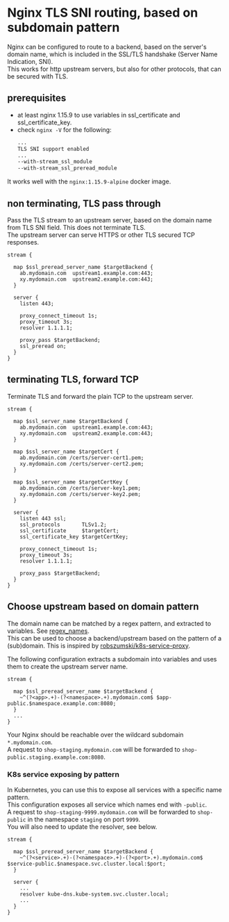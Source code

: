 # Nginx TLS SNI routing, based on subdomain pattern
Nginx can be configured to route to a backend, based on the server's domain name, which is included in the SSL/TLS handshake (Server Name Indication, SNI).  
This works for http upstream servers, but also for other protocols, that can be secured with TLS.  

## prerequisites
 - at least nginx 1.15.9 to use variables in ssl_certificate and ssl_certificate_key.
 - check `nginx -V` for the following:  
   ```bash
   ...
   TLS SNI support enabled
   ...
   --with-stream_ssl_module 
   --with-stream_ssl_preread_module
   ```

It works well with the `nginx:1.15.9-alpine` docker image.

## non terminating, TLS pass through
Pass the TLS stream to an upstream server, based on the domain name from TLS SNI field. This does not terminate TLS.  
The upstream server can serve HTTPS or other TLS secured TCP responses.
```nginx
stream {  

  map $ssl_preread_server_name $targetBackend {
    ab.mydomain.com  upstream1.example.com:443;
    xy.mydomain.com  upstream2.example.com:443;
  }   
 
  server {
    listen 443; 
        
    proxy_connect_timeout 1s;
    proxy_timeout 3s;
    resolver 1.1.1.1;
    
    proxy_pass $targetBackend;       
    ssl_preread on;
  }
}
```

## terminating TLS, forward TCP
Terminate TLS and forward the plain TCP to the upstream server.
```nginx
stream {  

  map $ssl_server_name $targetBackend {
    ab.mydomain.com  upstream1.example.com:443;
    xy.mydomain.com  upstream2.example.com:443;
  }

  map $ssl_server_name $targetCert {
    ab.mydomain.com /certs/server-cert1.pem;
    xy.mydomain.com /certs/server-cert2.pem;
  }

  map $ssl_server_name $targetCertKey {
    ab.mydomain.com /certs/server-key1.pem;
    xy.mydomain.com /certs/server-key2.pem;
  }
  
  server {
    listen 443 ssl; 
    ssl_protocols       TLSv1.2;
    ssl_certificate     $targetCert;
    ssl_certificate_key $targetCertKey;
        
    proxy_connect_timeout 1s;
    proxy_timeout 3s;
    resolver 1.1.1.1;
      
    proxy_pass $targetBackend;
  } 
}

```

## Choose upstream based on domain pattern
The domain name can be matched by a regex pattern, and extracted to variables. See [regex_names](http://nginx.org/en/docs/http/server_names.html#regex_names).  
This can be used to choose a backend/upstream based on the pattern of a (sub)domain. This is inspired by [robszumski/k8s-service-proxy](https://github.com/robszumski/k8s-service-proxy).

The following configuration extracts a subdomain into variables and uses them to create the upstream server name.
```nginx
stream {  

  map $ssl_preread_server_name $targetBackend {
    ~^(?<app>.+)-(?<namespace>.+).mydomain.com$ $app-public.$namespace.example.com:8080;
  }
  ...
}
```

Your Nginx should be reachable over the wildcard subdomain `*.mydomain.com`.  
A request to `shop-staging.mydomain.com` will be forwarded to `shop-public.staging.example.com:8080`.  

### K8s service exposing by pattern 
In Kubernetes, you can use this to expose all services with a specific name pattern.  
This configuration exposes all service which names end with `-public`.  
A request to `shop-staging-9999.mydomain.com` will be forwarded to `shop-public` in the namespace `staging` on port `9999`.    
You will also need to update the resolver, see below.  

```nginx
stream {  

  map $ssl_preread_server_name $targetBackend {
    ~^(?<service>.+)-(?<namespace>.+)-(?<port>.+).mydomain.com$ $service-public.$namespace.svc.cluster.local:$port;
  }
  
  server {
    ...
    resolver kube-dns.kube-system.svc.cluster.local;
    ...
  }
}
```
